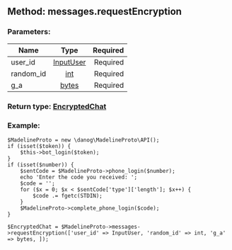 ## Method: messages.requestEncryption  

### Parameters:

| Name     |    Type       | Required |
|----------|:-------------:|---------:|
|user\_id|[InputUser](../types/InputUser.md) | Required|
|random\_id|[int](../types/int.md) | Required|
|g\_a|[bytes](../types/bytes.md) | Required|


### Return type: [EncryptedChat](../types/EncryptedChat.md)

### Example:


```
$MadelineProto = new \danog\MadelineProto\API();
if (isset($token)) {
    $this->bot_login($token);
}
if (isset($number)) {
    $sentCode = $MadelineProto->phone_login($number);
    echo 'Enter the code you received: ';
    $code = '';
    for ($x = 0; $x < $sentCode['type']['length']; $x++) {
        $code .= fgetc(STDIN);
    }
    $MadelineProto->complete_phone_login($code);
}

$EncryptedChat = $MadelineProto->messages->requestEncryption(['user_id' => InputUser, 'random_id' => int, 'g_a' => bytes, ]);
```